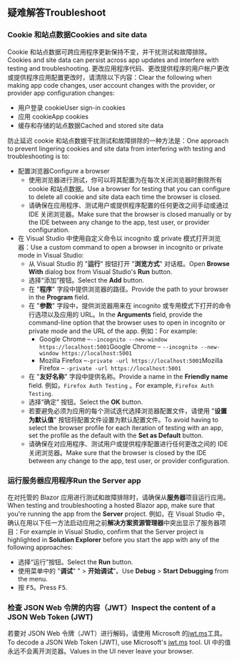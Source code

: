 ## <a name="troubleshoot"></a><span data-ttu-id="ea8ed-101">疑难解答</span><span class="sxs-lookup"><span data-stu-id="ea8ed-101">Troubleshoot</span></span>

### <a name="cookies-and-site-data"></a><span data-ttu-id="ea8ed-102">Cookie 和站点数据</span><span class="sxs-lookup"><span data-stu-id="ea8ed-102">Cookies and site data</span></span>

<span data-ttu-id="ea8ed-103">Cookie 和站点数据可跨应用程序更新保持不变，并干扰测试和故障排除。</span><span class="sxs-lookup"><span data-stu-id="ea8ed-103">Cookies and site data can persist across app updates and interfere with testing and troubleshooting.</span></span> <span data-ttu-id="ea8ed-104">更改应用程序代码、更改提供程序的用户帐户更改或提供程序应用配置更改时，请清除以下内容：</span><span class="sxs-lookup"><span data-stu-id="ea8ed-104">Clear the following when making app code changes, user account changes with the provider, or provider app configuration changes:</span></span>

* <span data-ttu-id="ea8ed-105">用户登录 cookie</span><span class="sxs-lookup"><span data-stu-id="ea8ed-105">User sign-in cookies</span></span>
* <span data-ttu-id="ea8ed-106">应用 cookie</span><span class="sxs-lookup"><span data-stu-id="ea8ed-106">App cookies</span></span>
* <span data-ttu-id="ea8ed-107">缓存和存储的站点数据</span><span class="sxs-lookup"><span data-stu-id="ea8ed-107">Cached and stored site data</span></span>

<span data-ttu-id="ea8ed-108">防止延迟 cookie 和站点数据干扰测试和故障排除的一种方法是：</span><span class="sxs-lookup"><span data-stu-id="ea8ed-108">One approach to prevent lingering cookies and site data from interfering with testing and troubleshooting is to:</span></span>

* <span data-ttu-id="ea8ed-109">配置浏览器</span><span class="sxs-lookup"><span data-stu-id="ea8ed-109">Configure a browser</span></span>
  * <span data-ttu-id="ea8ed-110">使用浏览器进行测试，你可以将其配置为在每次关闭浏览器时删除所有 cookie 和站点数据。</span><span class="sxs-lookup"><span data-stu-id="ea8ed-110">Use a browser for testing that you can configure to delete all cookie and site data each time the browser is closed.</span></span>
  * <span data-ttu-id="ea8ed-111">请确保在应用程序、测试用户或提供程序配置的任何更改之间手动或通过 IDE 关闭浏览器。</span><span class="sxs-lookup"><span data-stu-id="ea8ed-111">Make sure that the browser is closed manually or by the IDE between any change to the app, test user, or provider configuration.</span></span>
* <span data-ttu-id="ea8ed-112">在 Visual Studio 中使用自定义命令以 incognito 或 private 模式打开浏览器：</span><span class="sxs-lookup"><span data-stu-id="ea8ed-112">Use a custom command to open a browser in incognito or private mode in Visual Studio:</span></span>
  * <span data-ttu-id="ea8ed-113">从 Visual Studio 的 "**运行**" 按钮打开 "**浏览方式**" 对话框。</span><span class="sxs-lookup"><span data-stu-id="ea8ed-113">Open **Browse With** dialog box from Visual Studio's **Run** button.</span></span>
  * <span data-ttu-id="ea8ed-114">选择“添加”按钮。</span><span class="sxs-lookup"><span data-stu-id="ea8ed-114">Select the **Add** button.</span></span>
  * <span data-ttu-id="ea8ed-115">在 "**程序**" 字段中提供浏览器的路径。</span><span class="sxs-lookup"><span data-stu-id="ea8ed-115">Provide the path to your browser in the **Program** field.</span></span>
  * <span data-ttu-id="ea8ed-116">在 "**参数**" 字段中，提供浏览器用来在 incognito 或专用模式下打开的命令行选项以及应用的 URL。</span><span class="sxs-lookup"><span data-stu-id="ea8ed-116">In the **Arguments** field, provide the command-line option that the browser uses to open in incognito or private mode and the URL of the app.</span></span> <span data-ttu-id="ea8ed-117">例如：</span><span class="sxs-lookup"><span data-stu-id="ea8ed-117">For example:</span></span>
    * <span data-ttu-id="ea8ed-118">Google Chrome &ndash;`--incognito --new-window https://localhost:5001`</span><span class="sxs-lookup"><span data-stu-id="ea8ed-118">Google Chrome &ndash; `--incognito --new-window https://localhost:5001`</span></span>
    * <span data-ttu-id="ea8ed-119">Mozilla Firefox &ndash;`-private -url https://localhost:5001`</span><span class="sxs-lookup"><span data-stu-id="ea8ed-119">Mozilla Firefox &ndash; `-private -url https://localhost:5001`</span></span>
  * <span data-ttu-id="ea8ed-120">在 "**友好名称**" 字段中提供名称。</span><span class="sxs-lookup"><span data-stu-id="ea8ed-120">Provide a name in the **Friendly name** field.</span></span> <span data-ttu-id="ea8ed-121">例如，`Firefox Auth Testing` 。</span><span class="sxs-lookup"><span data-stu-id="ea8ed-121">For example, `Firefox Auth Testing`.</span></span>
  * <span data-ttu-id="ea8ed-122">选择“确定”  按钮。</span><span class="sxs-lookup"><span data-stu-id="ea8ed-122">Select the **OK** button.</span></span>
  * <span data-ttu-id="ea8ed-123">若要避免必须为应用的每个测试迭代选择浏览器配置文件，请使用 "**设置为默认值**" 按钮将配置文件设置为默认配置文件。</span><span class="sxs-lookup"><span data-stu-id="ea8ed-123">To avoid having to select the browser profile for each iteration of testing with an app, set the profile as the default with the **Set as Default** button.</span></span>
  * <span data-ttu-id="ea8ed-124">请确保在对应用程序、测试用户或提供程序配置进行任何更改之间的 IDE 关闭浏览器。</span><span class="sxs-lookup"><span data-stu-id="ea8ed-124">Make sure that the browser is closed by the IDE between any change to the app, test user, or provider configuration.</span></span>

### <a name="run-the-server-app"></a><span data-ttu-id="ea8ed-125">运行服务器应用程序</span><span class="sxs-lookup"><span data-stu-id="ea8ed-125">Run the Server app</span></span>

<span data-ttu-id="ea8ed-126">在对托管的 Blazor 应用进行测试和故障排除时，请确保从**服务器**项目运行应用。</span><span class="sxs-lookup"><span data-stu-id="ea8ed-126">When testing and troubleshooting a hosted Blazor app, make sure that you're running the app from the **Server** project.</span></span> <span data-ttu-id="ea8ed-127">例如，在 Visual Studio 中，确认在用以下任一方法启动应用之前**解决方案资源管理器**中突出显示了服务器项目：</span><span class="sxs-lookup"><span data-stu-id="ea8ed-127">For example in Visual Studio, confirm that the Server project is highlighted in **Solution Explorer** before you start the app with any of the following approaches:</span></span>

* <span data-ttu-id="ea8ed-128">选择“运行”按钮。</span><span class="sxs-lookup"><span data-stu-id="ea8ed-128">Select the **Run** button.</span></span>
* <span data-ttu-id="ea8ed-129">使用菜单中的 "**调试**" "  >  **开始调试**"。</span><span class="sxs-lookup"><span data-stu-id="ea8ed-129">Use **Debug** > **Start Debugging** from the menu.</span></span>
* <span data-ttu-id="ea8ed-130">按 <kbd>F5</kbd>。</span><span class="sxs-lookup"><span data-stu-id="ea8ed-130">Press <kbd>F5</kbd>.</span></span>

### <a name="inspect-the-content-of-a-json-web-token-jwt"></a><span data-ttu-id="ea8ed-131">检查 JSON Web 令牌的内容（JWT）</span><span class="sxs-lookup"><span data-stu-id="ea8ed-131">Inspect the content of a JSON Web Token (JWT)</span></span>

<span data-ttu-id="ea8ed-132">若要对 JSON Web 令牌（JWT）进行解码，请使用 Microsoft 的[jwt.ms](https://jwt.ms/)工具。</span><span class="sxs-lookup"><span data-stu-id="ea8ed-132">To decode a JSON Web Token (JWT), use Microsoft's [jwt.ms](https://jwt.ms/) tool.</span></span> <span data-ttu-id="ea8ed-133">UI 中的值永远不会离开浏览器。</span><span class="sxs-lookup"><span data-stu-id="ea8ed-133">Values in the UI never leave your browser.</span></span>

